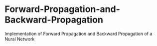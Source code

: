 # Forward-Propagation-and-Backward-Propagation
Implementation of Forward Propagation and Backward Propagation of a Nural Network
